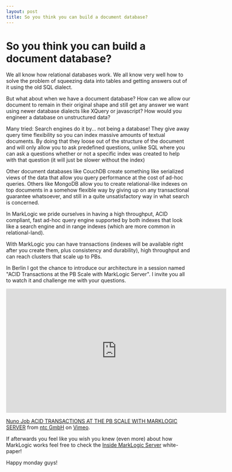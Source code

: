 ```yaml
---
layout: post
title: So you think you can build a document database?
---
```


# So you think you can build a document database?

We all know how relational databases work. We all know very well how to solve the problem of squeezing data into tables and getting answers out of it using the old SQL dialect.

But what about when we have a document database? How can we allow our document to remain in their original shape and still get any answer we want using newer database dialects like XQuery or javascript? How would you engineer a database on unstructured data?

Many tried: Search engines do it by... not being a database! They give away query time flexibility so you can index massive amounts of textual documents. By doing that they loose out of the structure of the document and will only allow you to ask predefined questions, unlike SQL where you can ask a questions whether or not a specific index was created to help with that question (it will just be slower without the index)

Other document databases like CouchDB create something like serialized views of the data that allow you query performance at the cost of ad-hoc queries. Others like MongoDB allow you to create relational-like indexes on top documents in a somehow flexible way by giving up on any transactional guarantee whatsoever, and still in a quite unsatisfactory way in what search is concerned.

In MarkLogic we pride ourselves in having a high throughput, ACID compliant, fast ad-hoc query engine supported by both indexes that look like a search engine and in range indexes (which are more common in relational-land). 

With MarkLogic you can have transactions (indexes will be available right after you create them, plus consistency and durability), high throughput and can reach clusters that scale up to PBs.

In Berlin I got the chance to introduce our architecture in a session named "ACID Transactions at the PB Scale with MarkLogic Server". I invite you all to watch it and challenge me with your questions.

<iframe src="http://player.vimeo.com/video/26777627?byline=0&amp;portrait=0&amp;color=c9ff23" width="601" height="338" frameborder="0" webkitAllowFullScreen allowFullScreen></iframe><p><a href="http://vimeo.com/26777627">Nuno Job ACID TRANSACTIONS AT THE PB SCALE WITH MARKLOGIC SERVER</a> from <a href="http://vimeo.com/user7393055">ntc GmbH</a> on <a href="http://vimeo.com">Vimeo</a>.</p>

If afterwards you feel like you wish you knew (even more) about how MarkLogic works feel free to check the [Inside MarkLogic Server][1] white-paper!

Happy monday guys!

[1]: http://www.odbms.org/download/inside-marklogic-server.pdf